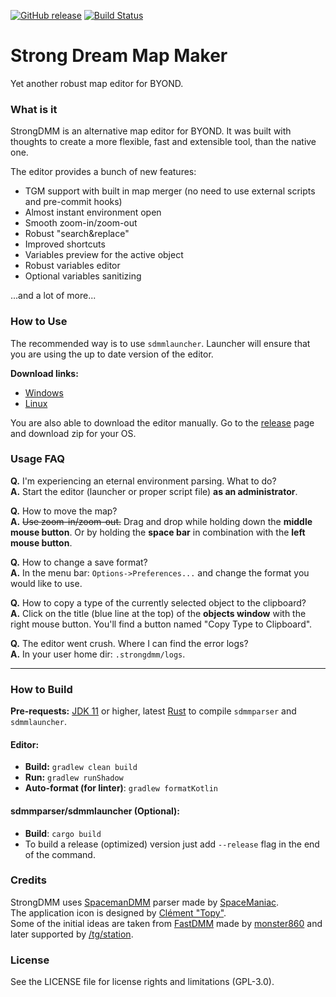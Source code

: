 [![GitHub release](https://img.shields.io/github/release/SpaiR/StrongDMM.svg?label=StrongDMM)](https://github.com/SpaiR/StrongDMM/releases/latest)
[![Build Status](https://travis-ci.org/SpaiR/StrongDMM.svg?branch=master)](https://travis-ci.org/SpaiR/StrongDMM)

# Strong Dream Map Maker
Yet another robust map editor for BYOND.

### What is it
StrongDMM is an alternative map editor for BYOND. It was built with thoughts to create a more flexible, fast and extensible tool,
than the native one.

The editor provides a bunch of new features:
 * TGM support with built in map merger (no need to use external scripts and pre-commit hooks)
 * Almost instant environment open
 * Smooth zoom-in/zoom-out
 * Robust "search&replace"
 * Improved shortcuts
 * Variables preview for the active object
 * Robust variables editor
 * Optional variables sanitizing

...and a lot of more...

### How to Use
The recommended way is to use `sdmmlauncher`. Launcher will ensure that you are using the up to date version of the editor.

**Download links:**
* [Windows](https://github.com/SpaiR/StrongDMM/releases/latest/download/sdmmlauncher.exe)
* [Linux](https://github.com/SpaiR/StrongDMM/releases/latest/download/sdmmlauncher)

You are also able to download the editor manually. Go to the [release](https://github.com/SpaiR/StrongDMM/releases/latest)
page and download zip for your OS.

### Usage FAQ
**Q.** I'm experiencing an eternal environment parsing. What to do?<br>
**A.** Start the editor (launcher or proper script file) **as an administrator**.

**Q.** How to move the map?<br>
**A.** ~~Use zoom-in/zoom-out.~~ Drag and drop while holding down the **middle mouse button**. 
Or by holding the **space bar** in combination with the **left mouse button**.

**Q.** How to change a save format?<br>
**A.** In the menu bar: `Options->Preferences...` and change the format you would like to use.

**Q.** How to copy a type of the currently selected object to the clipboard?<br>
**A.** Click on the title (blue line at the top) of the **objects window** with the right mouse button. 
You'll find a button named "Copy Type to Clipboard".

**Q.** The editor went crush. Where I can find the error logs?<br>
**A.** In your user home dir: `.strongdmm/logs`.

<hr>

### How to Build
**Pre-requests:** [JDK 11](https://adoptopenjdk.net/?variant=openjdk11&jvmVariant=hotspot) or higher, latest
[Rust](https://www.rust-lang.org/) to compile `sdmmparser` and `sdmmlauncher`.

#### Editor:
- **Build:** `gradlew clean build`
- **Run:** `gradlew runShadow`
- **Auto-format (for linter)**: `gradlew formatKotlin`

#### sdmmparser/sdmmlauncher (Optional):
- **Build**: `cargo build`
- To build a release (optimized) version just add `--release` flag in the end of the command.

### Credits
StrongDMM uses [SpacemanDMM](https://github.com/SpaceManiac/SpacemanDMM) parser made by [SpaceManiac](https://github.com/SpaceManiac).<br>
The application icon is designed by [Clément "Topy"](https://github.com/clement-or).<br>
Some of the initial ideas are taken from [FastDMM](https://github.com/monster860/FastDMM) made by [monster860](https://github.com/monster860)
and later supported by [/tg/station](https://github.com/tgstation/FastDMM).

### License
See the LICENSE file for license rights and limitations (GPL-3.0).
